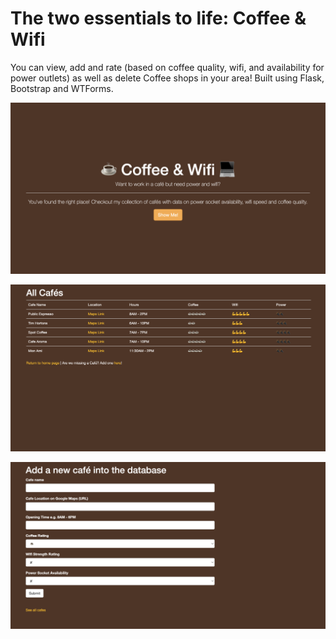 # The two essentials to life: Coffee & Wifi

You can view, add and rate (based on coffee quality, wifi, and availability for power outlets) as well
as delete Coffee shops in your area! Built using Flask, Bootstrap and WTForms.

![alt_text](images/coffee_index.png)

![alt_text](images/coffee_cafe_list.png)

![alt_text](images/cafe_form.png)
